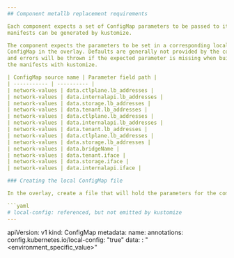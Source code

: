 ```yaml
---
## Component metallb replacement requirements

Each component expects a set of ConfigMap parameters to be passed to it so that
manifests can be generated by kustomize.

The component expects the parameters to be set in a corresponding local
ConfigMap in the overlay. Defaults are generally not provided by the component,
and errors will be thrown if the expected parameter is missing when building
the manifests with kustomize.

| ConfigMap source name | Parameter field path |
| ----------- | ---------- |
| network-values | data.ctlplane.lb_addresses |
| network-values | data.internalapi.lb_addresses |
| network-values | data.storage.lb_addresses |
| network-values | data.tenant.lb_addresses |
| network-values | data.ctlplane.lb_addresses |
| network-values | data.internalapi.lb_addresses |
| network-values | data.tenant.lb_addresses |
| network-values | data.ctlplane.lb_addresses |
| network-values | data.storage.lb_addresses |
| network-values | data.bridgeName |
| network-values | data.tenant.iface |
| network-values | data.storage.iface |
| network-values | data.internalapi.iface |

### Creating the local ConfigMap file

In the overlay, create a file that will hold the parameters for the component which will be later included as a resource within the `kustomization.yaml` file. The resource name may match the ConfigMap source name with `.yaml` appended or another filename such as `values.yaml`.

```yaml
# local-config: referenced, but not emitted by kustomize
---
```

apiVersion: v1
kind: ConfigMap
metadata:
  name: <ConfigMap source name>
  annotations:
    config.kubernetes.io/local-config: "true"
data:
  <Parameter field path>: "<environment_specific_value>"
```

